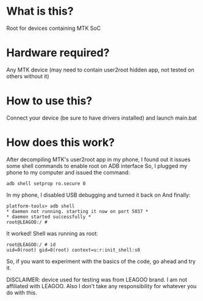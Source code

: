 # What is this?
Root for devices containing MTK SoC

# Hardware required?
Any MTK device (may need to contain user2root hidden app, not tested on others without it)

# How to use this?
Connect your device (be sure to have drivers installed) and launch main.bat

# How does this work?
After decompiling MTK's user2root app in my phone, I found out it issues some shell commands to enable root on ADB interface
So, I plugged my phone to my computer and issued the command:

	adb shell setprop ro.secure 0

In my phone, I disabled USB debugging and turned it back on
And finally:

	platform-tools> adb shell
	* daemon not running. starting it now on port 5037 *
	* daemon started successfully *
	root@LEAGOO:/ #

It worked! Shell was running as root:

	root@LEAGOO:/ # id
	uid=0(root) gid=0(root) context=u:r:init_shell:s0

So, if you want to experiment with the basics of the code, go ahead and try it.

DISCLAIMER: device used for testing was from LEAGOO brand. I am not affiliated with LEAGOO.
Also I don't take any responsibility for whatever you do with this.